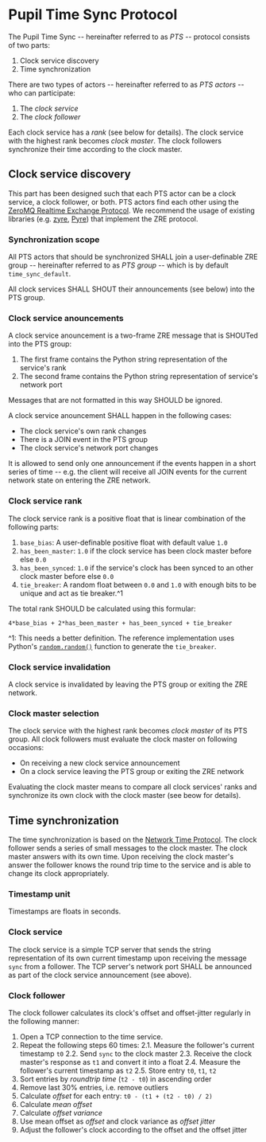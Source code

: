 # Pupil Time Sync Protocol

The Pupil Time Sync -- hereinafter referred to as _PTS_ -- protocol consists of two parts:
1. Clock service discovery
2. Time synchronization

There are two types of actors -- hereinafter referred to as _PTS actors_ -- who
can participate:
1. The _clock service_
2. The _clock follower_

Each clock service has a _rank_ (see below for details). The clock service with
the highest rank becomes _clock master_. The clock followers synchronize their
time according to the clock master.

## Clock service discovery

This part has been designed such that each PTS actor can be a clock service,
a clock follower, or both. PTS actors find each other using the [ZeroMQ Realtime
Exchange Protocol](https://rfc.zeromq.org/spec:36/ZRE). We recommend the usage
of existing libraries (e.g. [zyre](https://github.com/zeromq/zyre), [Pyre](https://github.com/zeromq/pyre)) that implement the ZRE protocol.

### Synchronization scope

All PTS actors that should be synchronized SHALL join a user-definable ZRE
group -- hereinafter referred to as _PTS group_ -- which is by default
`time_sync_default`.

All clock services SHALL SHOUT their announcements (see below) into the PTS group.

### Clock service anouncements

A clock service anouncement is a two-frame ZRE message that is SHOUTed into the
PTS group:
1. The first frame contains the Python string representation of the service's rank
2. The second frame contains the Python string representation of service's network port

Messages that are not formatted in this way SHOULD be ignored.

A clock service anouncement SHALL happen in the following cases:
* The clock service's own rank changes
* There is a JOIN event in the PTS group
* The clock service's network port changes

It is allowed to send only one announcement if the events happen in a short
series of time -- e.g. the client will receive all JOIN events for the current
network state on entering the ZRE network.

### Clock service rank

The clock service rank is a positive float that is linear combination of the
following parts:

1. `base_bias`: A user-definable positive float with default value `1.0`
2. `has_been_master`: `1.0` if the clock service has been clock master before
    else `0.0`
3. `has_been_synced`: `1.0` if the service's clock has been synced to an other
    clock master before else `0.0`
4. `tie_breaker`: A random float between `0.0` and `1.0` with enough bits to be
    unique and act as tie breaker.^1

The total rank SHOULD be calculated using this formular:
```
4*base_bias + 2*has_been_master + has_been_synced + tie_breaker
```

^1: This needs a better definition. The reference implementation uses Python's
    [`random.random()`](https://docs.python.org/3/library/random.html#random.random)
    function to generate the `tie_breaker`.

### Clock service invalidation

A clock service is invalidated by leaving the PTS group or exiting the ZRE network.

### Clock master selection

The clock service with the highest rank becomes _clock master_ of its PTS group.
All clock followers must evaluate the clock master on following occasions:
* On receiving a new clock service announcement
* On a clock service leaving the PTS group or exiting the ZRE network

Evaluating the clock master means to compare all clock services' ranks and synchronize
its own clock with the clock master (see beow for details).


## Time synchronization

The time synchronization is based on the [Network Time Protocol](https://en.wikipedia.org/wiki/Network_Time_Protocol). The clock follower sends a series of small messages
to the clock master. The clock master answers with its own time. Upon receiving
the clock master's answer the follower knows the round trip time to the service
and is able to change its clock appropriately.

### Timestamp unit

Timestamps are floats in seconds.

### Clock service

The clock service is a simple TCP server that sends the string representation
of its own current timestamp upon receiving the message `sync` from a follower.
The TCP server's network port SHALL be announced as part of the clock service
announcement (see above).

### Clock follower

The clock follower calculates its clock's offset and offset-jitter regularly in
the following manner:

1. Open a TCP connection to the time service.
2. Repeat the following steps 60 times:
    2.1. Measure the follower's current timestamp `t0`
    2.2. Send `sync` to the clock master
    2.3. Receive the clock master's response as `t1` and convert it into a float
    2.4. Measure the follower's current timestamp as `t2`
    2.5. Store entry `t0`, `t1`, `t2`
3. Sort entries by _roundtrip time_ (`t2 - t0`) in ascending order
4. Remove last 30% entries, i.e. remove outliers
5. Calculate _offset_ for each entry: `t0 - (t1 + (t2 - t0) / 2)`
6. Calculate _mean offset_
7. Calculate _offset variance_
8. Use mean offset as _offset_ and clock variance as _offset jitter_
9. Adjust the follower's clock according to the offset and the offset jitter


